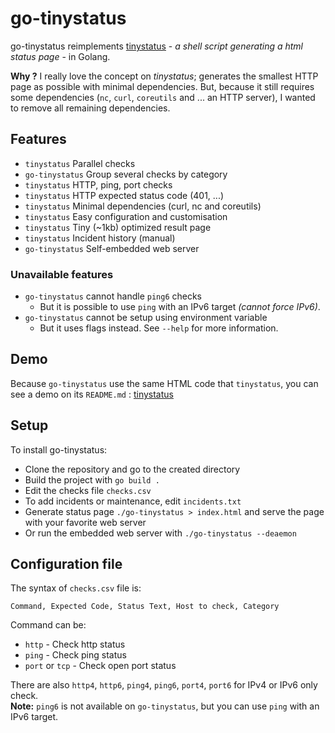 # go-tinystatus

go-tinystatus reimplements [tinystatus](https://github.com/bderenzo/tinystatus) - _a shell script generating a html
status page_ - in Golang.

**Why ?** I really love the concept on _tinystatus_; generates the smallest HTTP page as possible with minimal
dependencies. But, because it still requires some dependencies (`nc`, `curl`, `coreutils` and ... an HTTP server), I
wanted to remove all remaining dependencies.

## Features

* `tinystatus` Parallel checks
* `go-tinystatus` Group several checks by category
* `tinystatus` HTTP, ping, port checks
* `tinystatus` HTTP expected status code (401, ...)
* `tinystatus` Minimal dependencies (curl, nc and coreutils)
* `tinystatus` Easy configuration and customisation
* `tinystatus` Tiny (~1kb) optimized result page
* `tinystatus` Incident history (manual)
* `go-tinystatus` Self-embedded web server

### Unavailable features

* `go-tinystatus` cannot handle `ping6` checks
  * But it is possible to use `ping` with an IPv6 target _(cannot force IPv6)_.
* `go-tinystatus` cannot be setup using environment variable
  * But it uses flags instead. See `--help` for more information.

## Demo

Because `go-tinystatus` use the same HTML code that `tinystatus`, you can see a demo on
its `README.md` : [tinystatus](https://github.com/bderenzo/tinystatus)

## Setup

To install go-tinystatus:

* Clone the repository and go to the created directory
* Build the project with `go build .`
* Edit the checks file `checks.csv`
* To add incidents or maintenance, edit `incidents.txt`
* Generate status page `./go-tinystatus > index.html` and serve the page with your favorite web server
* Or run the embedded web server with `./go-tinystatus --deaemon`

## Configuration file

The syntax of `checks.csv` file is:

```
Command, Expected Code, Status Text, Host to check, Category
```

Command can be:

* `http` - Check http status
* `ping` - Check ping status
* `port` or `tcp` - Check open port status

There are also `http4`, `http6`, `ping4`, `ping6`, `port4`, `port6` for IPv4 or IPv6 only check.  
**Note:** `ping6` is not available on `go-tinystatus`, but you can use `ping` with an IPv6 target.
